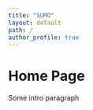 ```yaml
---
title: "SUMO"
layout: default
path: /
author_profile: true
---
```

# Home Page 
Some intro paragraph
